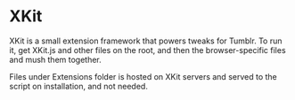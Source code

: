 XKit
====
XKit is a small extension framework that powers tweaks for Tumblr.
To run it, get XKit.js and other files on the root, and then the
browser-specific files and mush them together. 

Files under Extensions folder is hosted on XKit
servers and served to the script on installation, and not needed.
